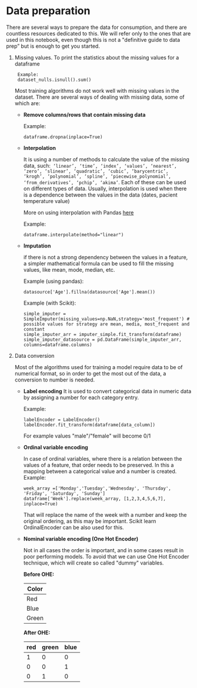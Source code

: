 # Data preparation
 
 There are several ways to prepare the data for consumption, and there are countless resources dedicated to this. We will refer only to the ones that are used in this notebook, even though this is not a "definitive guide to data prep” but is enough to get you started.

1. Missing values.
    To print the statistics about the missing values for a dataframe 

        Example:
        dataset_nulls.isnull().sum()
        

    Most training algorithms do not work well with missing values in the dataset.  There are several ways of dealing with missing data, some of which are:
    - **Remove columns/rows that contain missing data**
        
        Example:

        ```
        dataframe.dropna(inplace=True)
        ```

    - **Interpolation** 

        It is using  a number of methods to calculate the value of  the missing data, such:``` ‘linear’, ‘time’, ‘index’, ‘values’, ‘nearest’, ‘zero’, ‘slinear’, ‘quadratic’, ‘cubic’, ‘barycentric’, ‘krogh’, ‘polynomial’, ‘spline’, ‘piecewise_polynomial’, ‘from_derivatives’, ‘pchip’, ‘akima’```. Each of these can be used on different types of data. Usually, interpolation is used when there is a dependence between the values in the data (dates, pacient temperature value)
        
        More on using interpolation with Pandas [here](https://pandas.pydata.org/docs/reference/api/pandas.DataFrame.interpolate.html)
        
        Example:
        ```
        dataframe.interpolate(method="linear")
        ```
        
      
    
    - **Imputation**

        if there is not a strong dependency between the values in a feature, a simpler mathematical formula can be used to fill the missing values, like mean, mode, median, etc. 

        Example (using pandas):

        ```
        datasource['Age'].fillna(datasource['Age'].mean())

        ```

        Example (with Scikit):
        
        ```
        simple_imputer = SimpleImputer(missing_values=np.NaN,strategy='most_frequent') #  possible values for strategy are mean, media, most_frequent and constant
        simple_imputer_arr = imputer_simple.fit_transform(dataframe)
        simple_imputer_datasource = pd.DataFrame(simple_imputer_arr, columns=dataframe.columns)
        ```

2. Data conversion 

    Most of the algorithms used for training a model require data to be of numerical format, so in order to get the most out of the data, a conversion to number is needed. 

    - **Label encoding**
        It is used to convert categorical data in numeric data by assigning a number for each category entry.
        
        Example:
        ```
        labelEncoder = LabelEncoder()
        labelEncoder.fit_transform(dataframe[data_column])
        ```
        
        For example values "male"/"female" will become 0/1
    
    - **Ordinal variable encoding**
        
        In case of ordinal variables, where there is a relation between the values of a feature, that order needs to be preserved. In this a mapping between a categorical value and a number is created.
        Example:

        ```
        week_array =['Monday','Tuesday','Wednesday', 'Thursday', 'Friday', 'Saturday', 'Sunday']
        dataframe['Week'].replace(week_array, [1,2,3,4,5,6,7], inplace=True)

        ```
        That will replace the name of the week with a number and keep the original ordering, as this may be important. Scikit learn OrdinalEncoder can be also used for this.

    - **Nominal variable encoding (One Hot Encoder)**

        Not in all cases the order is important, and in some cases result in poor performing models. To avoid that we can use One Hot Encoder technique, which will create so called "dummy" variables.


        **Before OHE:**

        | Color         |
        | ------------- |
        | Red  |  
        | Blue |
        | Green |

        **After OHE:**

        | red|green|blue|
        | ---|---- |----|
        | 1  |  0  | 0  |
        | 0  |  0  | 1  |
        | 0  |  1  | 0  |

